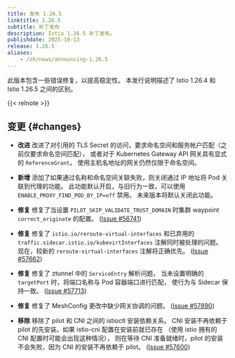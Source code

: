 ```yaml
---
title: 发布 1.26.5
linktitle: 1.26.5
subtitle: 补丁发布
description: Istio 1.26.5 补丁发布。
publishdate: 2025-10-13
release: 1.26.5
aliases:
    - /zh/news/announcing-1.26.5
---
```


此版本包含一些错误修复，以提高稳定性。
本发行说明描述了 Istio 1.26.4 和 Istio 1.26.5 之间的区别。

{{< relnote >}}

## 变更 {#changes}

- **改进** 改进了对引用的 TLS Secret 的访问，要求命名空间和服务帐户匹配（之前仅要求命名空间匹配），
  或者对于 Kubernetes Gateway API 网关具有显式的 `ReferenceGrant`。
  使用主机名地址的网关仍然仅限于命名空间。

- **新增** 添加了如果通过名称和命名空间关联失败，则关闭通过 IP 地址将 Pod 关联到代理的功能。
  此功能默认开启，与旧行为一致，可以使用 `ENABLE_PROXY_FIND_POD_BY_IP=off` 禁用。
  未来版本将默认关闭此功能。

- **修复** 修复了当设置 `PILOT_SKIP_VALIDATE_TRUST_DOMAIN`
  时集群 waypoint `correct_originate` 的配置。
  ([Issue #56741](https://github.com/istio/istio/issues/56741))

- **修复** 修复了 `istio.io/reroute-virtual-interfaces` 和已弃用的
  `traffic.sidecar.istio.io/kubevirtInterfaces` 注解同时被处理的问题。
  现在，较新的 `reroute-virtual-interfaces` 注解将正确优先。
  ([Issue #57662](https://github.com/istio/istio/issues/57662))

- **修复** 修复了 ztunnel 中的 `ServiceEntry` 解析问题，
  当未设置明确的 `targetPort` 时，将端口名称与 Pod 容器端口进行匹配，
  使行为与 Sidecar 保持一致。
  ([Issue #57713](https://github.com/istio/istio/issues/57713))

- **修复** 修复了 MeshConfig 更改中缺少网关协调的问题。
  ([Issue #57890](https://github.com/istio/istio/issues/57890))

- **移除** 移除了 pilot 和 CNI 之间的 istioctl 安装依赖关系。
  CNI 安装不再依赖于 pilot 的先安装。如果 istio-cni 配置在安装前就已存在
  （使用 istio 拥有的 CNI 配置时可能会出现这种情况），
  则在等待 CNI 准备就绪时，pilot 的安装不会失败，因为 CNI 的安装不再依赖于 pilot。
  ([Issue #57600](https://github.com/istio/istio/issues/57600))
